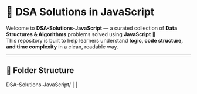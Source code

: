 # 🧠 DSA Solutions in JavaScript

Welcome to **DSA-Solutions-JavaScript** — a curated collection of **Data Structures & Algorithms** problems solved using **JavaScript** 🚀  
This repository is built to help learners understand **logic, code structure, and time complexity** in a clean, readable way.

---

## 📁 Folder Structure

DSA-Solutions-JavaScript/
|
|